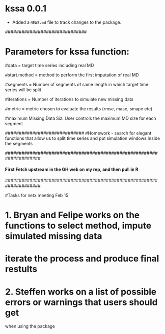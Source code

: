 # kssa 0.0.1

* Added a `NEWS.md` file to track changes to the package.

##############################
# Parameters for kssa function:

#data = target time series including real MD

#start.method = method to perform the first imputation of real MD

#segments = Number of segments of same length in which target time series will be split

#iterations = Number of iterations to simulate new missing data

#metric = metric chosen to evaluate the results (rmse, mase, smape etc)

#maximum Missing Data Siz: User controls the maximum MD size for each segment

#############################
#Homework - search for elegant functions that allow us to split time series and put simulation windows inside the segments

#####################################################################
#### First Fetch upstream in the GH web on my rep, and then pull in R
#####################################################################

#Tasks for netx meeting Feb 15
# 1. Bryan and Felipe works on the functions to select method, impute simulated missing data
  # iterate the process and produce final restults
  
# 2. Steffen works on a list of possible errors or warnings that users should get
when using the package


